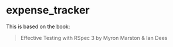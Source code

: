 # expense_tracker
This is based on the book:

>Effective Testing with RSpec 3 by Myron Marston & Ian Dees
